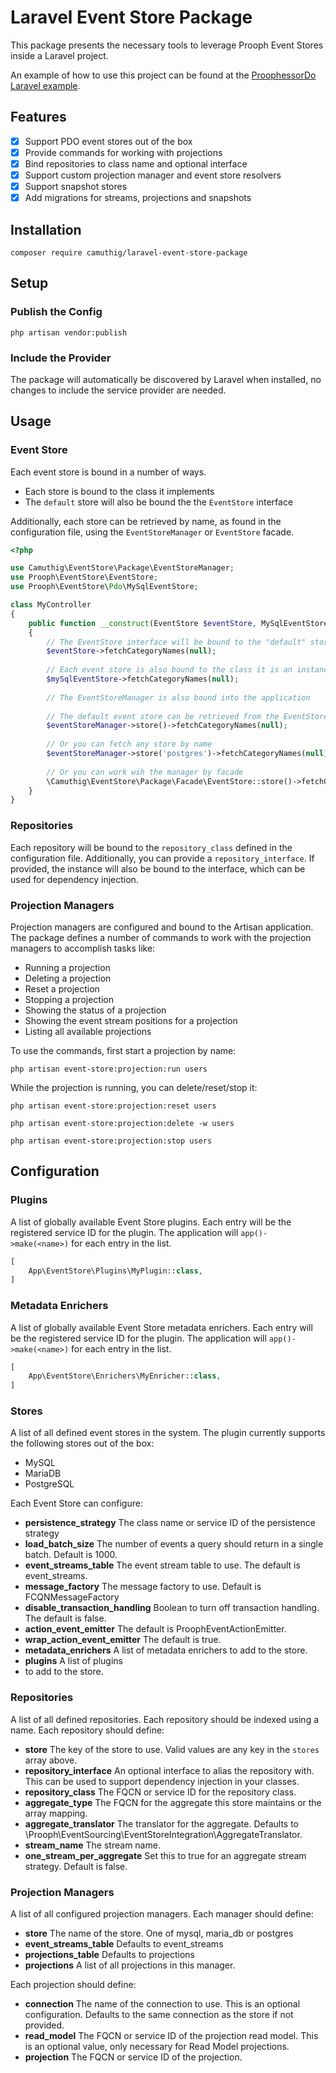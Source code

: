 # Laravel Event Store Package

This package presents the necessary tools to leverage Prooph Event Stores inside
a Laravel project.

An example of how to use this project can be found at the [ProophessorDo Laravel example](https://github.com/camuthig/proophessor-do-laravel).

## Features

- [x] Support PDO event stores out of the box
- [x] Provide commands for working with projections
- [x] Bind repositories to class name and optional interface
- [x] Support custom projection manager and event store resolvers
- [x] Support snapshot stores
- [x] Add migrations for streams, projections and snapshots

## Installation

`composer require camuthig/laravel-event-store-package`

## Setup

### Publish the Config

`php artisan vendor:publish`

### Include the Provider

The package will automatically be discovered by Laravel when installed, no
changes to include the service provider are needed.

## Usage

### Event Store

Each event store is bound in a number of ways.

* Each store is bound to the class it implements
* The `default` store will also be bound the the `EventStore` interface

Additionally, each store can be retrieved by name, as found in the configuration file,
using the `EventStoreManager` or `EventStore` facade.


```php
<?php

use Camuthig\EventStore\Package\EventStoreManager;
use Prooph\EventStore\EventStore;
use Prooph\EventStore\Pdo\MySqlEventStore;

class MyController
{
    public function __construct(EventStore $eventStore, MySqlEventStore $mySqlEventStore, EventStoreManager $eventStoreManager) 
    {
        // The EventStore interface will be bound to the "default" store
        $eventStore->fetchCategoryNames(null);
        
        // Each event store is also bound to the class it is an instance of
        $mySqlEventStore->fetchCategoryNames(null);
        
        // The EventStoreManager is also bound into the application
        
        // The default event store can be retrieved from the EventStoreManager
        $eventStoreManager->store()->fetchCategoryNames(null);
        
        // Or you can fetch any store by name
        $eventStoreManager->store('postgres')->fetchCategoryNames(null);
        
        // Or you can work wih the manager by facade
        \Camuthig\EventStore\Package\Facade\EventStore::store()->fetchCategoryNames(null);
    }
}
```

### Repositories

Each repository will be bound to the `repository_class` defined in the
configuration file. Additionally, you can provide a `repository_interface`. If
provided, the instance will also be bound to the interface, which can be used
for dependency injection.

### Projection Managers

Projection managers are configured and bound to the Artisan application. The
package defines a number of commands to work with the projection managers to
accomplish tasks like:

* Running a projection
* Deleting a projection
* Reset a projection
* Stopping a projection
* Showing the status of a projection
* Showing the event stream positions for a projection
* Listing all available projections

To use the commands, first start a projection by name:

`php artisan event-store:projection:run users`

While the projection is running, you can delete/reset/stop it:

`php artisan event-store:projection:reset users`

`php artisan event-store:projection:delete -w users`

`php artisan event-store:projection:stop users`

## Configuration

### Plugins

A list of globally available Event Store plugins. Each entry will be the
registered service ID for the plugin. The application will `app()->make(<name>)`
for each entry in the list.

```php
[
    App\EventStore\Plugins\MyPlugin::class,
]

```

### Metadata Enrichers

A list of globally available Event Store metadata enrichers. Each entry
will be the registered service ID for the plugin. The application will
`app()->make(<name>)` for each entry in the list.

```php
[
    App\EventStore\Enrichers\MyEnricher::class,
]

```

### Stores

A list of all defined event stores in the system. The plugin currently supports
the following stores out of the box:

* MySQL
* MariaDB
* PostgreSQL

Each Event Store can configure:

* **persistence_strategy** The class name or service ID of the persistence
strategy 
* **load_batch_size** The number of events a query should return in a
single batch. Default is 1000. 
* **event_streams_table** The event stream table to use. The default is
event_streams.
* **message_factory** The message factory to use. Default is FCQNMessageFactory 
* **disable_transaction_handling** Boolean to turn off transaction handling. The
default is false.
* **action_event_emitter** The default is ProophEventActionEmitter.
* **wrap_action_event_emitter** The default is true. 
* **metadata_enrichers** A list of metadata enrichers to add to the store. 
* **plugins** A list of plugins
* to add to the store.

### Repositories

A list of all defined repositories. Each repository should be indexed using
a name. Each repository should define:

* **store** The key of the store to use. Valid values are any key in the
`stores` array above. 
* **repository_interface** An optional interface to alias the repository with.
This can be used to support dependency injection in your classes.
* **repository_class** The FQCN or service ID for the repository class. 
* **aggregate_type** The FQCN for the aggregate this store maintains or the
array mapping.
* **aggregate_translator** The translator for the aggregate. Defaults
to \Prooph\EventSourcing\EventStoreIntegration\AggregateTranslator.
* **stream_name** The stream name. 
* **one_stream_per_aggregate** Set this to 
true for an aggregate stream strategy. Default is false.

### Projection Managers

A list of all configured projection managers. Each manager should define: 

* **store** The name of the store. One of mysql, maria_db or postgres
* **event_streams_table** Defaults to event_streams
* **projections_table** Defaults to projections
* **projections** A list of all projections in this manager.

Each projection should define:

* **connection** The name of the connection to use. This is an optional
configuration. Defaults to the same connection as the store if not provided.
* **read_model** The FQCN or service ID of the projection read model. This 
is an optional value, only necessary for Read Model projections.
* **projection** The FQCN or service ID of the projection.
